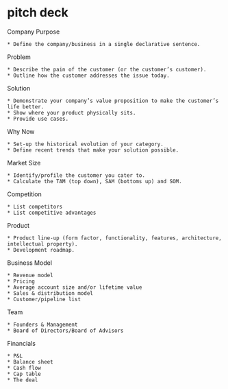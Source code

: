 # pitch deck

Company Purpose

    * Define the company/business in a single declarative sentence.

Problem

    * Describe the pain of the customer (or the customer’s customer).
    * Outline how the customer addresses the issue today.

Solution

    * Demonstrate your company’s value proposition to make the customer’s life better.
    * Show where your product physically sits.
    * Provide use cases.

Why Now

    * Set-up the historical evolution of your category.
    * Define recent trends that make your solution possible.

Market Size

    * Identify/profile the customer you cater to.
    * Calculate the TAM (top down), SAM (bottoms up) and SOM.

Competition

    * List competitors
    * List competitive advantages

Product

    * Product line-up (form factor, functionality, features, architecture, intellectual property).
    * Development roadmap.

Business Model

    * Revenue model
    * Pricing
    * Average account size and/or lifetime value
    * Sales & distribution model
    * Customer/pipeline list

Team

    * Founders & Management
    * Board of Directors/Board of Advisors

Financials

    * P&L
    * Balance sheet
    * Cash flow
    * Cap table
    * The deal
